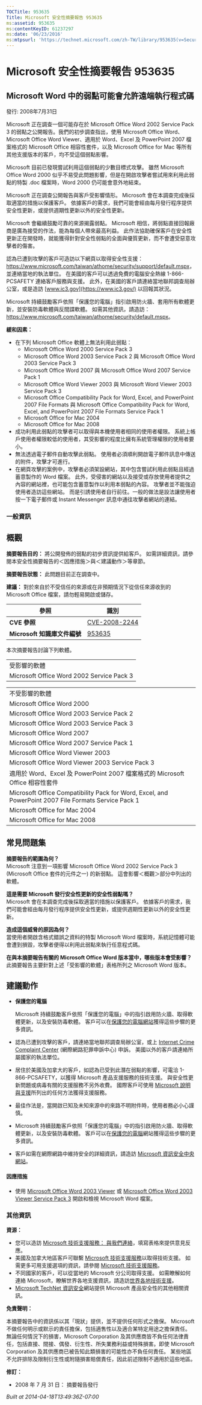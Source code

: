 ```yaml
---
TOCTitle: 953635
Title: Microsoft 安全性摘要報告 953635
ms:assetid: 953635
ms:contentKeyID: 61237297
ms:date: '06/23/2016'
ms:mtpsurl: 'https://technet.microsoft.com/zh-TW/library/953635(v=Security.10)'
---
```



Microsoft 安全性摘要報告 953635
===============================

Microsoft Word 中的弱點可能會允許遠端執行程式碼
-----------------------------------------------

發行: 2008年7月31日

Microsoft 正在調查一個可能存在於 Microsoft Office Word 2002 Service Pack 3 的弱點之公開報告。我們的初步調查指出，使用 Microsoft Office Word、Microsoft Office Word Viewer、適用於 Word、Excel 及 PowerPoint 2007 檔案格式的 Microsoft Office 相容性套件，以及 Microsoft Office for Mac 等所有其他支援版本的客戶，均不受這個弱點影響。

Microsoft 目前已發現嘗試利用這個弱點的少數目標式攻擊。 雖然 Microsoft Office Word 2000 似乎不易受此問題影響，但是在開啟攻擊者嘗試用來利用此弱點的特製 .doc 檔案時，Word 2000 仍可能會意外地結束。

Microsoft 正在調查公開報告與客戶受影響情形。 Microsoft 會在本調查完成後採取適當的措施以保護客戶。 依據客戶的需求，我們可能會經由每月發行程序提供安全性更新，或提供週期性更新以外的安全性更新。

Microsoft 會繼續鼓勵可靠的來源揭露弱點。 Microsoft 相信，將弱點直接回報廠商是廣為接受的作法，能為每個人帶來最高利益。 此作法協助確保客戶在安全性更新正在開發時，就能獲得針對安全性弱點的全面與優質更新，而不會遭受惡意攻擊者的傷害。

認為已遭到攻擊的客戶可造訪以下網頁以取得安全性支援：<https://www.microsoft.com/taiwan/athome/security/support/default.mspx>，並連絡當地的執法單位。 在美國的客戶可以透過免費的電腦安全熱線 1-866-PCSAFETY 連絡客戶服務與支援。 此外，在美國的客戶請連絡當地聯邦調查局辦公室，或是造訪 [www.ic3.gov](https://www.ic3.gov/) 以回報其狀況。

Microsoft 持續鼓勵客戶依照「保護您的電腦」指引啟用防火牆、套用所有軟體更新，並安裝防毒軟體與反間諜軟體。 如需其他資訊，請造訪： <https://www.microsoft.com/taiwan/athome/security/default.mspx>。

**緩和因素：** 

-   在下列 Microsoft Office 軟體上無法利用此弱點：
    -   Microsoft Office Word 2000 Service Pack 3
    -   Microsoft Office Word 2003 Service Pack 2 與 Microsoft Office Word 2003 Service Pack 3
    -   Microsoft Office Word 2007 與 Microsoft Office Word 2007 Service Pack 1
    -   Microsoft Office Word Viewer 2003 與 Microsoft Word Viewer 2003 Service Pack 3
    -   Microsoft Office Compatibility Pack for Word, Excel, and PowerPoint 2007 File Formats 與 Microsoft Office Compatibility Pack for Word, Excel, and PowerPoint 2007 File Formats Service Pack 1
    -   Microsoft Office for Mac 2004
    -   Microsoft Office for Mac 2008
-   成功利用此弱點的攻擊者可以取得與本機使用者相同的使用者權限。 系統上帳戶使用者權限較低的使用者，其受影響的程度比擁有系統管理權限的使用者要小。
-   無法透過電子郵件自動攻擊此弱點。 使用者必須順利開啟電子郵件訊息中傳送的附件，攻擊才可進行。
-   在網頁攻擊的案例中，攻擊者必須架設網站，其中包含嘗試利用此弱點且經過蓄意製作的 Word 檔案。 此外，受侵害的網站以及接受或存放使用者提供之內容的網站裡，也可能包含蓄意製作以利用本弱點的內容。 攻擊者並不能強迫使用者造訪這些網站。 而是引誘使用者自行前往。一般的做法是設法讓使用者按一下電子郵件或 Instant Messenger 訊息中通往攻擊者網站的連結。

### 一般資訊

概觀
----


**摘要報告目的：**  將公開發佈的弱點的初步資訊提供給客戶。 如需詳細資訊，請參閱本安全性摘要報告的＜因應措施＞與＜建議動作＞等章節。

**摘要報告狀態：**  此問題目前正在調查中。

**建議：**  對於來自於不受信任的來源或在非預期情況下從信任來源收到的 Microsoft Office 檔案，請勿輕易開啟或儲存。

| 參照                         | 識別                                                                             |
|------------------------------|----------------------------------------------------------------------------------|
| **CVE 參照**                 | [CVE-2008-2244](https://www.cve.mitre.org/cgi-bin/cvename.cgi?name=cve-2008-2244) |
| **Microsoft 知識庫文件編號** | [953635](https://support.microsoft.com/kb/953635)                                 |

本次摘要報告討論下列軟體。

|                                           |
|-------------------------------------------|
| 受影響的軟體                              |
| Microsoft Office Word 2002 Service Pack 3 |

|                                                                                                      |
|------------------------------------------------------------------------------------------------------|
| 不受影響的軟體                                                                                       |
| Microsoft Office Word 2000                                                                           |
| Microsoft Office Word 2003 Service Pack 2                                                            |
| Microsoft Office Word 2003 Service Pack 3                                                            |
| Microsoft Office Word 2007                                                                           |
| Microsoft Office Word 2007 Service Pack 1                                                            |
| Microsoft Office Word Viewer 2003                                                                    |
| Microsoft Office Word Viewer 2003 Service Pack 3                                                     |
| 適用於 Word、Excel 及 PowerPoint 2007 檔案格式的 Microsoft Office 相容性套件                         |
| Microsoft Office Compatibility Pack for Word, Excel, and PowerPoint 2007 File Formats Service Pack 1 |
| Microsoft Office for Mac 2004                                                                        |
| Microsoft Office for Mac 2008                                                                        |

常見問題集
----------


**摘要報告的範圍為何？**  
Microsoft 注意到一項影響 Microsoft Office Word 2002 Service Pack 3 (Microsoft Office 套件的元件之一) 的新弱點。 這會影響＜概觀＞部分中列出的軟體。

**這是需要 Microsoft 發行安全性更新的安全性弱點嗎？**  
Microsoft 會在本調查完成後採取適當的措施以保護客戶。 依據客戶的需求，我們可能會經由每月發行程序提供安全性更新，或提供週期性更新以外的安全性更新。

**造成這個威脅的原因為何？**  
當使用者開啟含格式錯誤之資料的特製 Microsoft Word 檔案時，系統記憶體可能會遭到損毀，攻擊者便得以利用此弱點來執行任意程式碼。

**在與本摘要報告有關的 Microsoft Office Word 版本當中，哪些版本會受影響？**  
此摘要報告主要針對上述「受影響的軟體」表格所列之 Microsoft Word 版本。

建議動作
--------


-   **保護您的電腦**

    Microsoft 持續鼓勵客戶依照「保護您的電腦」中的指引啟用防火牆、取得軟體更新，以及安裝防毒軟體。 客戶可以在[保護您的電腦網站](https://www.microsoft.com/taiwan/athome/security/default.mspx)獲得這些步驟的更多資訊。

-   認為已遭到攻擊的客戶，請連絡當地聯邦調查局辦公室，或上 [Internet Crime Complaint Center](https://go.microsoft.com/fwlink/?linkid=79545) (網際網路犯罪申訴中心) 申訴。 美國以外的客戶請連絡所屬國家的執法單位。
-   居住於美國及加拿大的客戶，如認為已受到此潛在弱點的影響，可電洽 1-866-PCSAFETY，以獲得 Microsoft 產品支援服務的技術支援。 與安全性更新問題或病毒有關的支援服務不另外收費。 國際客戶可使用 [Microsoft 說明與支援](https://support.microsoft.com/)所列出的任何方法獲得支援服務。
-   最佳作法是，當開啟已知及未知來源中的來路不明附件時，使用者務必小心謹慎。
-   Microsoft 持續鼓勵客戶依照「保護您的電腦」中的指引啟用防火牆、取得軟體更新，以及安裝防毒軟體。 客戶可以在[保護您的電腦](https://www.microsoft.com/protect/computer/default.mspx)網站獲得這些步驟的更多資訊。
-   客戶如需在網際網路中維持安全的詳細資訊，請造訪 [Microsoft 資訊安全中央網站](https://www.microsoft.com/taiwan/security/default.mspx)。

#### 因應措施

-   使用 [Microsoft Office Word 2003 Viewer](https://www.microsoft.com/download/details.aspx?familyid=95e24c87-8732-48d5-8689-ab826e7b8fdf&displaylang=en) 或 [Microsoft Office Word 2003 Viewer Service Pack 3](https://www.microsoft.com/download/details.aspx?familyid=c6e56e97-17d7-4c48-9b2e-474cb3cdcc45&displaylang=en) 開啟和檢視 Microsoft Word 檔案。

### 其他資訊

**資源：** 

-   您可以造訪 [Microsoft 技術支援服務： 與我們連絡](https://support.microsoft.com/common/survey.aspx?scid=sw;en;1257&amp;showpage=1&amp;ws=technet&amp;sd=tech)，填寫表格來提供意見反應。
-   美國及加拿大地區客戶可聯繫 [Microsoft 技術支援服務](https://go.microsoft.com/fwlink/?linkid=21131)以取得技術支援。 如需更多可用支援選項的資訊，請參閱 [Microsoft 技術支援服務](https://support.microsoft.com/)。
-   不同國家的客戶，可以從當地的 Microsoft 分公司取得支援。 如需瞭解如何連絡 Microsoft，瞭解世界各地支援資訊，請造訪[世界各地技術支援](https://go.microsoft.com/fwlink/?linkid=21155)。
-   [Microsoft TechNet 資訊安全](https://www.microsoft.com/taiwan/technet/security/default.mspx)網站提供 Microsoft 產品安全性的其他相關資訊。

**免責聲明：** 

本摘要報告中的資訊係以其「現狀」提供，並不提供任何形式之擔保。 Microsoft 不做任何明示或默示的責任擔保，包括適售性以及適合某特定用途之擔保責任。 無論任何情況下的損害，Microsoft Corporation 及其供應商皆不負任何法律責任，包括直接、間接、偶發、衍生性、所失業務利益或特殊損害。即使 Microsoft Corporation 及其供應商已被告知此類損害的可能性亦不負任何責任。 某些地區不允許排除及限制衍生性或附隨損害賠償責任，因此前述限制不適用於這些地區。

**修訂：** 

-   2008 年 7 月 31 日： 摘要報告發行

*Built at 2014-04-18T13:49:36Z-07:00*
